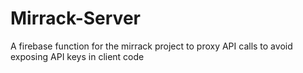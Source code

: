 # Mirrack-Server
A firebase function for the mirrack project to proxy API calls to avoid exposing API keys in client code

